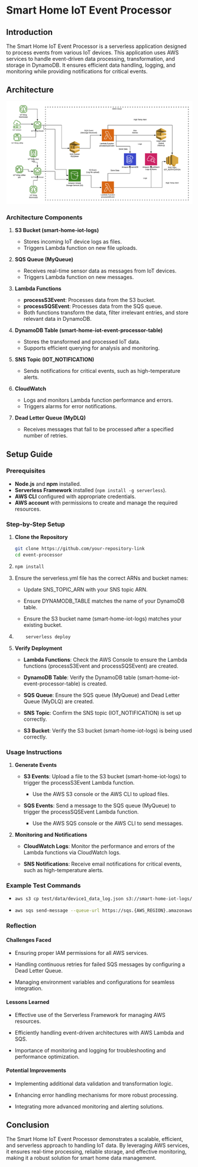 # Smart Home IoT Event Processor

## Introduction
The Smart Home IoT Event Processor is a serverless application designed to process events from various IoT devices. This application uses AWS services to handle event-driven data processing, transformation, and storage in DynamoDB. It ensures efficient data handling, logging, and monitoring while providing notifications for critical events.

## Architecture

![Architecture Diagram](./architecture-diagram.png)

### Architecture Components

1. **S3 Bucket (smart-home-iot-logs)**
   - Stores incoming IoT device logs as files.
   - Triggers Lambda function on new file uploads.

2. **SQS Queue (MyQueue)**
   - Receives real-time sensor data as messages from IoT devices.
   - Triggers Lambda function on new messages.

3. **Lambda Functions**
   - **processS3Event**: Processes data from the S3 bucket.
   - **processSQSEvent**: Processes data from the SQS queue.
   - Both functions transform the data, filter irrelevant entries, and store relevant data in DynamoDB.

4. **DynamoDB Table (smart-home-iot-event-processor-table)**
   - Stores the transformed and processed IoT data.
   - Supports efficient querying for analysis and monitoring.

5. **SNS Topic (IOT_NOTIFICATION)**
   - Sends notifications for critical events, such as high-temperature alerts.

6. **CloudWatch**
   - Logs and monitors Lambda function performance and errors.
   - Triggers alarms for error notifications.

7. **Dead Letter Queue (MyDLQ)**
   - Receives messages that fail to be processed after a specified number of retries.

## Setup Guide

### Prerequisites
- **Node.js** and **npm** installed.
- **Serverless Framework** installed (`npm install -g serverless`).
- **AWS CLI** configured with appropriate credentials.
- **AWS account** with permissions to create and manage the required resources.

### Step-by-Step Setup

1. **Clone the Repository**

   ```bash
   git clone https://github.com/your-repository-link
   cd event-processor
1.  ```bash
    npm install
2.  Ensure the serverless.yml file has the correct ARNs and bucket names:
    
    *   Update SNS\_TOPIC\_ARN with your SNS topic ARN.
        
    *   Ensure DYNAMODB\_TABLE matches the name of your DynamoDB table.
        
    *   Ensure the S3 bucket name (smart-home-iot-logs) matches your existing bucket.
    
3.  ```bash 
        serverless deploy

4.  **Verify Deployment**
    
    *   **Lambda Functions**: Check the AWS Console to ensure the Lambda functions (processS3Event and processSQSEvent) are created.
        
    *   **DynamoDB Table**: Verify the DynamoDB table (smart-home-iot-event-processor-table) is created.
        
    *   **SQS Queue**: Ensure the SQS queue (MyQueue) and Dead Letter Queue (MyDLQ) are created.
        
    *   **SNS Topic**: Confirm the SNS topic (IOT\_NOTIFICATION) is set up correctly.
        
    *   **S3 Bucket**: Verify the S3 bucket (smart-home-iot-logs) is being used correctly.
        

### Usage Instructions

1.  **Generate Events**
    
    *   **S3 Events**: Upload a file to the S3 bucket (smart-home-iot-logs) to trigger the processS3Event Lambda function.
        
        *   Use the AWS S3 console or the AWS CLI to upload files.
            
    *   **SQS Events**: Send a message to the SQS queue (MyQueue) to trigger the processSQSEvent Lambda function.
        
        *   Use the AWS SQS console or the AWS CLI to send messages.
            
2.  **Monitoring and Notifications**
    
    *   **CloudWatch Logs**: Monitor the performance and errors of the Lambda functions via CloudWatch logs.
        
    *   **SNS Notifications**: Receive email notifications for critical events, such as high-temperature alerts.
        

### Example Test Commands

*   ```bash
    aws s3 cp test/data/device1_data_log.json s3://smart-home-iot-logs/device1_data_log.json
*   ```bash 
    aws sqs send-message --queue-url https://sqs.{AWS_REGION}.amazonaws.com/{ACCOUNT_ID}/MyQueue --message-body "{\"device_id\": \"device1\", \"timestamp\": \"2024-06-13T10:15:00Z\", \"temperature\": 80, \"humidity\": 45.2, \"pm2_5\": 10, \"pm10\": 20, \"location\": \"living_room\"}"
### Reflection

#### Challenges Faced

*   Ensuring proper IAM permissions for all AWS services.
    
*   Handling continuous retries for failed SQS messages by configuring a Dead Letter Queue.
    
*   Managing environment variables and configurations for seamless integration.
    

#### Lessons Learned

*   Effective use of the Serverless Framework for managing AWS resources.
    
*   Efficiently handling event-driven architectures with AWS Lambda and SQS.
    
*   Importance of monitoring and logging for troubleshooting and performance optimization.
    

#### Potential Improvements

*   Implementing additional data validation and transformation logic.
    
*   Enhancing error handling mechanisms for more robust processing.
    
*   Integrating more advanced monitoring and alerting solutions.
    

Conclusion
----------

The Smart Home IoT Event Processor demonstrates a scalable, efficient, and serverless approach to handling IoT data. By leveraging AWS services, it ensures real-time processing, reliable storage, and effective monitoring, making it a robust solution for smart home data management.